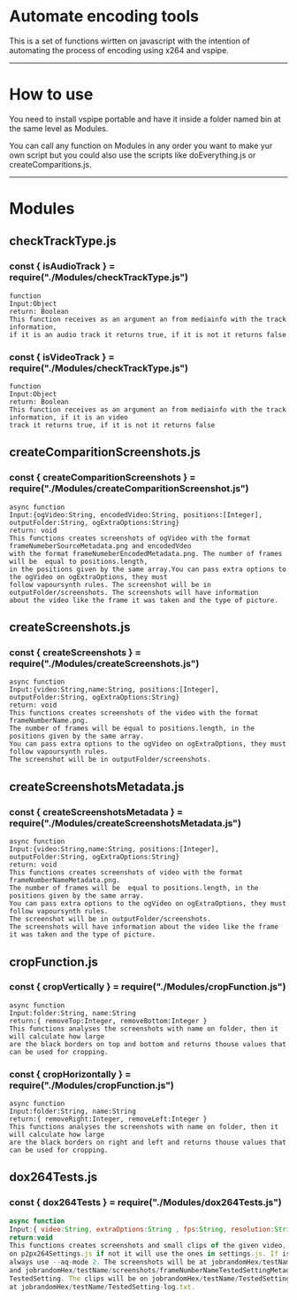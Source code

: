 # Automate encoding tools

This is a set of functions wirtten on javascript with the intention of automating the process of encoding using x264 and vspipe.

---
# How to use
You need to install vspipe portable and have it inside a folder named bin at the same level as Modules.

You can call any function on Modules in any order you want to make yur own script but you could also use the scripts like doEverything.js or createComparitions.js.

---
# Modules

## checkTrackType.js

### const { isAudioTrack } = require("./Modules/checkTrackType.js")
    function
    Input:Object
    return: Boolean
    This function receives as an argument an from mediainfo with the track information, 
    if it is an audio track it returns true, if it is not it returns false

### const { isVideoTrack } = require("./Modules/checkTrackType.js")
    function
    Input:Object
    return: Boolean
    This function receives as an argument an from mediainfo with the track information, if it is an video 
    track it returns true, if it is not it returns false
## createComparitionScreenshots.js
### const { createComparitionScreenshots }  =  require("./Modules/createComparitionScreenshot.js")
    async function
    Input:{ogVideo:String, encodedVideo:String, positions:[Integer], outputFolder:String, ogExtraOptions:String}
    return: void
    This functions creates screenshots of ogVideo with the format frameNumeberSourceMetadata.png and encodedVdeo
    with the format frameNumeberEncodedMetadata.png. The number of frames will be  equal to positions.length, 
    in the positions given by the same array.You can pass extra options to the ogVideo on ogExtraOptions, they must 
    follow vapoursynth rules. The screenshot will be in outputFolder/screenshots. The screenshots will have information 
    about the video like the frame it was taken and the type of picture.

## createScreenshots.js
### const { createScreenshots }  = require("./Modules/createScreenshots.js")
    async function
    Input:{video:String,name:String, positions:[Integer], outputFolder:String, ogExtraOptions:String}
    return: void
    This functions creates screenshots of the video with the format frameNumberName.png.
    The number of frames will be equal to positions.length, in the positions given by the same array.
    You can pass extra options to the ogVideo on ogExtraOptions, they must follow vapoursynth rules. 
    The screenshot will be in outputFolder/screenshots. 
## createScreenshotsMetadata.js    
### const { createScreenshotsMetadata }  = require("./Modules/createScreenshotsMetadata.js")
    async function
    Input:{video:String,name:String, positions:[Integer], outputFolder:String, ogExtraOptions:String}
    return: void
    This functions creates screenshots of video with the format frameNumberNameMetadata.png. 
    The number of frames will be  equal to positions.length, in the positions given by the same array.
    You can pass extra options to the ogVideo on ogExtraOptions, they must follow vapoursynth rules. 
    The screenshot will be in outputFolder/screenshots.
    The screenshots will have information about the video like the frame it was taken and the type of picture.
    
## cropFunction.js    
### const { cropVertically }  = require("./Modules/cropFunction.js")
    async function
    Input:folder:String, name:String
    return:{ removeTop:Integer, removeBottom:Integer }
    This functions analyses the screenshots with name on folder, then it will calculate how large
    are the black borders on top and bottom and returns thouse values that can be used for cropping.
### const { cropHorizontally }  = require("./Modules/cropFunction.js")
    async function
    Input:folder:String, name:String
    return:{ removeRight:Integer, removeLeft:Integer }
    This functions analyses the screenshots with name on folder, then it will calculate how large
    are the black borders on right and left and returns thouse values that can be used for cropping.
## dox264Tests.js
### const { dox264Tests }  = require("./Modules/dox264Tests.js")
```js 
async function
Input:{ video:String, extraOptions:String , fps:String, resolution:String,  isAnime:Boolean,  isPtp:Boolean}
return:void
This functions creates screenshots and small clips of the given video, if isPtp is true it uses the settings 
on p2px264Settings.js if not it will use the ones in settings.js. If isAnime is true and isPtp is true it will 
always use --aq-mode 2. The screenshots will be at jobrandomHex/testName/screenshots/frameNumberTestedSetting.png 
and jobrandomHex/testName/screenshots/frameNumberNameTestedSettingMetadata.png for each testname and 
TestedSetting. The clips will be on jobrandomHex/testName/TestedSetting.mkv and its log 
at jobrandomHex/testName/TestedSetting-log.txt.
```
